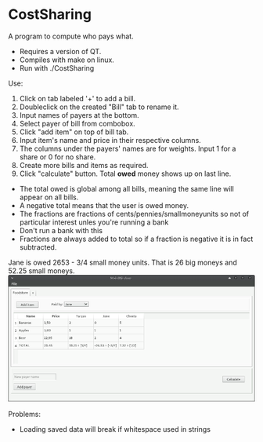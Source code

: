 # CostSharing

A program to compute who pays what.

- Requires a version of QT.
- Compiles with make on linux.
- Run with ./CostSharing

Use:
1. Click on tab labeled '+' to add a bill.
2. Doubleclick on the created "Bill" tab to rename it.
3. Input names of payers at the bottom.
4. Select payer of bill from combobox.
5. Click "add item" on top of bill tab.
6. Input item's name and price in their respective columns. 
7. The columns under the payers' names are for weights. Input 1 for a share or 0 for no share.
8. Create more bills and items as required.
9. Click "calculate" button. Total <b>owed</b> money shows up on last line.

- The total owed is global among all bills, meaning the same line will appear on all bills.
- A negative total means that the user is owed money.
- The fractions are fractions of cents/pennies/smallmoneyunits so not of
particular interest unles you're running a bank
- Don't run a bank with this
- Fractions are always added to total so if a fraction is negative it is in fact subtracted.

Jane is owed 2653 - 3/4 small money units.
That is 26 big moneys and 52.25 small moneys.
![Alt text](/other/SS.png "Screenshot")

Problems:
- Loading saved data will break if whitespace used in strings
